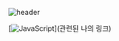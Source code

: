 ![header](https://capsule-render.vercel.app/api?type=soft&color=auto&height=300&section=header&text=devmagrfs&fontSize=70)

[![JavaScript](https://img.shields.io/badge/JavaScript-F7DF1E?style=flat-square&logo=JavaScript&logoColor=#F7DF1E)](관련된 나의 링크)

<!--
**devmagrfs/devmagrfs** is a ✨ _special_ ✨ repository because its `README.md` (this file) appears on your GitHub profile.

Here are some ideas to get you started:

- 🔭 I’m currently working on ...
- 🌱 I’m currently learning ...
- 👯 I’m looking to collaborate on ...
- 🤔 I’m looking for help with ...
- 💬 Ask me about ...
- 📫 How to reach me: ...
- 😄 Pronouns: ...
- ⚡ Fun fact: ...
-->
